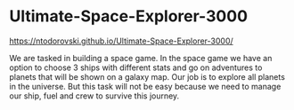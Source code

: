 # Ultimate-Space-Explorer-3000
https://ntodorovski.github.io/Ultimate-Space-Explorer-3000/ 

We are tasked in building a space game. In the space game we have an option to choose 3 ships with different stats and go on adventures to planets that will be shown on a galaxy map. Our job is to explore all planets in the universe. But this task will not be easy because we need to manage our ship, fuel and crew to survive this journey.
